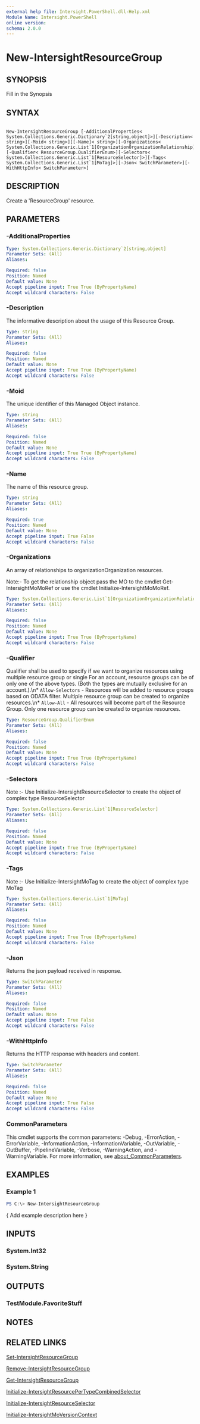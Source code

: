 ```yaml
---
external help file: Intersight.PowerShell.dll-Help.xml
Module Name: Intersight.PowerShell
online version:
schema: 2.0.0
---
```


# New-IntersightResourceGroup

## SYNOPSIS
Fill in the Synopsis

## SYNTAX

```

New-IntersightResourceGroup [-AdditionalProperties< System.Collections.Generic.Dictionary`2[string,object]>][-Description< string>][-Moid< string>][[-Name]< string>][-Organizations< System.Collections.Generic.List`1[OrganizationOrganizationRelationship]>][-Qualifier< ResourceGroup.QualifierEnum>][-Selectors< System.Collections.Generic.List`1[ResourceSelector]>][-Tags< System.Collections.Generic.List`1[MoTag]>][-Json< SwitchParameter>][-WithHttpInfo< SwitchParameter>]

```

## DESCRIPTION
Create a &apos;ResourceGroup&apos; resource.

## PARAMETERS

### -AdditionalProperties


```yaml
Type: System.Collections.Generic.Dictionary`2[string,object]
Parameter Sets: (All)
Aliases:

Required: false
Position: Named
Default value: None
Accept pipeline input: True True (ByPropertyName)
Accept wildcard characters: False
```

### -Description
The informative description about the usage of this Resource Group.

```yaml
Type: string
Parameter Sets: (All)
Aliases:

Required: false
Position: Named
Default value: None
Accept pipeline input: True True (ByPropertyName)
Accept wildcard characters: False
```

### -Moid
The unique identifier of this Managed Object instance.

```yaml
Type: string
Parameter Sets: (All)
Aliases:

Required: false
Position: Named
Default value: None
Accept pipeline input: True True (ByPropertyName)
Accept wildcard characters: False
```

### -Name
The name of this resource group.

```yaml
Type: string
Parameter Sets: (All)
Aliases:

Required: true
Position: Named
Default value: None
Accept pipeline input: True False
Accept wildcard characters: False
```

### -Organizations
An array of relationships to organizationOrganization resources.

 Note:- To get the relationship object pass the MO to the cmdlet Get-IntersightMoMoRef 
or use the cmdlet Initialize-IntersightMoMoRef.

```yaml
Type: System.Collections.Generic.List`1[OrganizationOrganizationRelationship]
Parameter Sets: (All)
Aliases:

Required: false
Position: Named
Default value: None
Accept pipeline input: True True (ByPropertyName)
Accept wildcard characters: False
```

### -Qualifier
Qualifier shall be used to specify if we want to organize resources using multiple resource group or single For an account, resource groups can be of only one of the above types. (Both the types are mutually exclusive for an account.).\n* `Allow-Selectors` - Resources will be added to resource groups based on ODATA filter. Multiple resource group can be created to organize resources.\n* `Allow-All` - All resources will become part of the Resource Group. Only one resource group can be created to organize resources.

```yaml
Type: ResourceGroup.QualifierEnum
Parameter Sets: (All)
Aliases:

Required: false
Position: Named
Default value: None
Accept pipeline input: True True (ByPropertyName)
Accept wildcard characters: False
```

### -Selectors


Note :- Use Initialize-IntersightResourceSelector to create the object of complex type ResourceSelector

```yaml
Type: System.Collections.Generic.List`1[ResourceSelector]
Parameter Sets: (All)
Aliases:

Required: false
Position: Named
Default value: None
Accept pipeline input: True True (ByPropertyName)
Accept wildcard characters: False
```

### -Tags


Note :- Use Initialize-IntersightMoTag to create the object of complex type MoTag

```yaml
Type: System.Collections.Generic.List`1[MoTag]
Parameter Sets: (All)
Aliases:

Required: false
Position: Named
Default value: None
Accept pipeline input: True True (ByPropertyName)
Accept wildcard characters: False
```

### -Json
Returns the json payload received in response.

```yaml
Type: SwitchParameter
Parameter Sets: (All)
Aliases:

Required: false
Position: Named
Default value: None
Accept pipeline input: True False
Accept wildcard characters: False
```

### -WithHttpInfo
Returns the HTTP response with headers and content.

```yaml
Type: SwitchParameter
Parameter Sets: (All)
Aliases:

Required: false
Position: Named
Default value: None
Accept pipeline input: True False
Accept wildcard characters: False
```


### CommonParameters
This cmdlet supports the common parameters: -Debug, -ErrorAction, -ErrorVariable, -InformationAction, -InformationVariable, -OutVariable, -OutBuffer, -PipelineVariable, -Verbose, -WarningAction, and -WarningVariable. For more information, see [about_CommonParameters](http://go.microsoft.com/fwlink/?LinkID=113216).

## EXAMPLES

### Example 1
```powershell
PS C:\> New-IntersightResourceGroup
```

{ Add example description here }

## INPUTS

### System.Int32

### System.String

## OUTPUTS

### TestModule.FavoriteStuff

## NOTES

## RELATED LINKS

[Set-IntersightResourceGroup](./Set-IntersightResourceGroup.md)

[Remove-IntersightResourceGroup](./Remove-IntersightResourceGroup.md)

[Get-IntersightResourceGroup](./Get-IntersightResourceGroup.md)

[Initialize-IntersightResourcePerTypeCombinedSelector](./Initialize-IntersightResourcePerTypeCombinedSelector.md)

[Initialize-IntersightResourceSelector](./Initialize-IntersightResourceSelector.md)

[Initialize-IntersightMoVersionContext](./Initialize-IntersightMoVersionContext.md)
